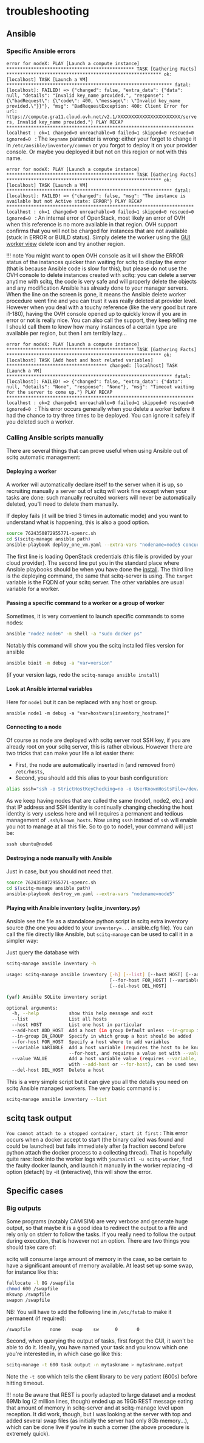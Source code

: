 # troubleshooting

## Ansible

### Specific Ansible errors
`error for nodeX: PLAY [Launch a compute instance] *********************************************** TASK [Gathering Facts] ********************************************************* ok: [localhost] TASK [Launch a VM] ************************************************************* fatal: [localhost]: FAILED! => {"changed": false, "extra_data": {"data": null, "details": "Invalid key_name provided.", "response": "{\"badRequest\": {\"code\": 400, \"message\": \"Invalid key_name provided.\"}}"}, "msg": "BadRequestException: 400: Client Error for url: https://compute.gra11.cloud.ovh.net/v2.1/XXXXXXXXXXXXXXXXXXXXXXX/servers, Invalid key_name provided."} PLAY RECAP ********************************************************************* localhost : ok=1 changed=0 unreachable=0 failed=1 skipped=0 rescued=0 ignored=0 `
:   The `keyname` parameter is wrong: either your forgot to change it in `/etc/ansible/inventory/common` or you forgot to deploy it on your provider console. Or maybe you deployed it but not on this region or not with this name.

`error for nodeX: PLAY [Launch a compute instance] *********************************************** TASK [Gathering Facts] ********************************************************* ok: [localhost] TASK [Launch a VM] ************************************************************* fatal: [localhost]: FAILED! => {"changed": false, "msg": "The instance is available but not Active state: ERROR"} PLAY RECAP ********************************************************************* localhost : ok=1 changed=0 unreachable=0 failed=1 skipped=0 rescued=0 ignored=0 `
:   An internal error of OpenStack, most likely an error of OVH when this reference is no more available in that region. OVH support confirms that you will not be charged for instances that are not available (stuck in ERROR or BUILD status). Simply delete the worker using the [GUI worker view](gui.md#worker-screen-httpui) delete icon and try another region. 

!!! note
    You might want to open OVH console as it will show the ERROR status of the instances quicker than waiting for scitq to display the error (that is because Ansible code is slow for this), but please do not use the OVH console to delete instances created with scitq: you can delete a server anytime with scitq, the code is very safe and will properly delete the objects and any modification Ansible has already done to your manager servers. When the line on the screen is gone, it means the Ansible delete worker procedure went fine and you can trust it was really deleted at provider level. However when you deal with a touchy reference (like the very good but rare i1-180), having the OVH console opened up to quickly know if you are in error or not is really nice. You can also call the support, they keep telling me I should call them to know how many instances of a certain type are available per region, but then I am terribly lazy...

`error for nodeX: PLAY [Launch a compute instance] *********************************************** TASK [Gathering Facts] ********************************************************* ok: [localhost] TASK [Add host and host related variables] ************************************* changed: [localhost] TASK [Launch a VM] ************************************************************* fatal: [localhost]: FAILED! => {"changed": false, "extra_data": {"data": null, "details": "None", "response": "None"}, "msg": "Timeout waiting for the server to come up."} PLAY RECAP ********************************************************************* localhost : ok=2 changed=1 unreachable=0 failed=1 skipped=0 rescued=0 ignored=0 `
:   This error occurs generally when you delete a worker before it had the chance to try three times to be deployed. You can ignore it safely if you deleted such a worker.

### Calling Ansible scripts manually

There are several things that can prove useful when using Ansible out of scitq automatic management:

#### Deploying a worker

A worker will automatically declare itself to the server when it is up, so recruiting manually a server out of scitq will work fine except when your tasks are done: such manually recruited workers will never be automatically deleted, you'll need to delete them manually.

If deploy fails (it will be tried 3 times in automatic mode) and you want to understand what is happening, this is also a good option.

```bash
source 7624350872955771-openrc.sh
cd $(scitq-manage ansible path)
ansible-playbook deploy_one_vm.yaml --extra-vars "nodename=node5 concurrency=1 status=running flavor=c2-180 region=GRA7 target=myscitq.server.dom"
```
The first line is loading OpenStack credentials (this file is provided by your cloud provider).
The second line put you in the standard place where Ansible playbooks should be when you have done the [install](install.md).
The third line is the deploying command, the same that scitq-server is using. The `target` variable is the FQDN of your scitq server. The other variables are usual variable for a worker.

#### Passing a specific command to a worker or a group of worker

Sometimes, it is very convenient to launch specific commands to some nodes:

```bash
ansible "node2 node6" -m shell -a "sudo docker ps"
```

Notably this command will show you the scitq installed files version for ansible 
```bash
ansible bioit -m debug -a "var=version"
```
(if your version lags, redo the `scitq-manage ansible install`)

#### Look at Ansible internal variables
Here for `node1` but it can be replaced with any host or group.
```
ansible node1 -m debug -a "var=hostvars[inventory_hostname]"
```


#### Connecting to a node

Of course as node are deployed with scitq server root SSH key, if you are already root on your scitq server, this is rather obvious. However there are two tricks that can make your life a lot easier there:

- First, the node are automatically inserted in (and removed from) `/etc/hosts`,
- Second, you should add this alias to your bash configuration: 
```bash
alias sssh="ssh -o StrictHostKeyChecking=no -o UserKnownHostsFile=/dev/null"
```

As we keep having nodes that are called the same (node1, node2, etc.) and that IP address and SSH identity is continually changing checking the host identity is very useless here and will requires a permanent and tedious management of `.ssh/known_hosts`. Now using `sssh` instead of `ssh` will enable you not to manage at all this file. So to go to node1, your command will just be:

```bash
sssh ubuntu@node6
```


#### Destroying a node manually with Ansible

Just in case, but you should not need that.

```bash
source 7624350872955771-openrc.sh
cd $(scitq-manage ansible path)
ansible-playbook destroy_vm.yaml --extra-vars "nodename=node5"
```


#### Playing with Ansible inventory (sqlite_inventory.py)

Ansible see the file as a standalone python script in scitq extra inventory source (the one you added to your `inventory=...` ansible.cfg file). You can call the file directly like Ansible, but `scitq-manage` can be used to call it in a simpler way:

Just query the database with 
```bash
scitq-manage ansible inventory -h
```

```bash
usage: scitq-manage ansible inventory [-h] [--list] [--host HOST] [--add-host ADD_HOST] [--in-group IN_GROUP]
                                      [--for-host FOR_HOST] [--variable VARIABLE] [--value VALUE]
                                      [--del-host DEL_HOST]

(yaf) Ansible SQLite inventory script

optional arguments:
  -h, --help           show this help message and exit
  --list               List all hosts
  --host HOST          List one host in particular
  --add-host ADD_HOST  Add a host (in group Default unless --in-group is used)
  --in-group IN_GROUP  Specify in which group a host should be added
  --for-host FOR_HOST  Specify a host where to add variables
  --variable VARIABLE  Add a host variable (requires the host to be known, either with --add-host or with
                       --for-host, and requires a value set with --value), can be used several times
  --value VALUE        Add a host variable value (requires --variable, and thus the host to be known -
                       with --add-host or --for-host), can be used several times
  --del-host DEL_HOST  Delete a host
```

This is a very simple script but it can give you all the details you need on scitq Ansible managed workers. The very basic command is :
```bash
scitq-manage ansible inventory --list
```



## scitq task output

`You cannot attach to a stopped container, start it first`
:   This error occurs when a docker accept to start (the binary called was found and could be launched) but fails immediately after (a fraction second before python attach the docker process to a collecting thread). That is hopefully quite rare: look into the worker logs with `journalctl -u scitq-worker`, find the faulty docker launch, and launch it manually in the worker replacing -d option (detach) by -it (interactive), this will show the error.


## Specific cases

### Big outputs
Some programs (notably CAMISIM) are very verbose and generate huge output, so that maybe it is a good idea to redirect the output to a file and rely only on stderr to follow the tasks. If you really need to follow the output during execution, that is however not an option. There are two things you should take care of:

scitq will consume large amount of memory in the case, so be certain to have a significant amount of memory available. At least set up some swap, for instance like this:
```bash
fallocate -l 8G /swapfile
chmod 600 /swapfile
mkswap /swapfile
swapon /swapfile
```

NB: You will have to add the following line in `/etc/fstab` to make it permanent (if required):
```fstab
/swapfile       none    swap    sw      0       0
```

Second, when querying the output of tasks, first forget the GUI, it won't be able to do it. Ideally, you have named your task and you know which one you're interested in, in which case go like this:
```bash
scitq-manage -t 600 task output -n mytaskname > mytaskname.output
```
Note the `-t 600` which tells the client library to be very patient (600s) before hitting timeout.

!!! note
    Be aware that REST is poorly adapted to large dataset and a modest 69Mb log (2 million lines, though) ended up as 19Gb REST message eating that amount of memory in scitq-server and at scitq-manage level upon reception. It did work, though, but I was looking at the server with top and added several swap files (as initially the server had only 8Gb memory...), which can be done live if you're in such a corner (the above procedure is extremely quick).

